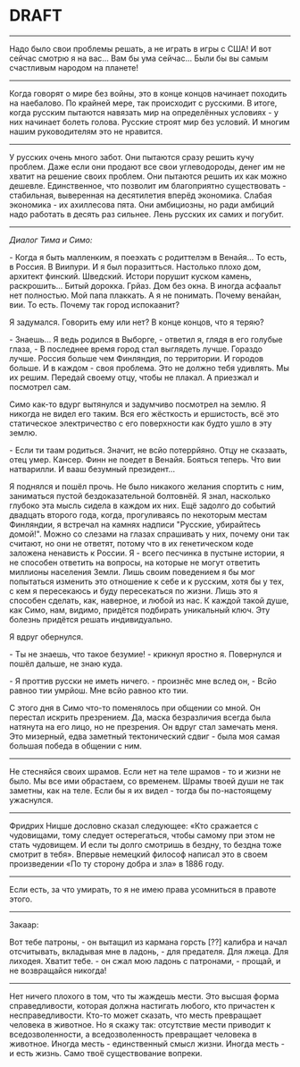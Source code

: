 # DRAFT

___

Надо было свои проблемы решать, а не играть в игры с США! И вот сейчас смотрю я на вас... Вам бы ума сейчас... Были бы вы самым счастливым народом на планете! 
___
Когда говорят о мире без войны, это в конце концов начинает походить на наебалово. По крайней мере, так происходит с русскими. В итоге, когда русским пытаются навязать мир на определённых условиях - у них начинает болеть голова. Русские строят мир без условий. И многим нашим руководителям это не нравится.
___
У русских очень много забот. Они пытаются сразу решить кучу проблем. Даже если они продают все свои углеводороды, денег им не хватит на решение своих проблем. Они пытаются решить их как можно дешевле. Единственное, что позволит им благоприятно существовать - стабильная, выверенная на десятилетия вперёд экономика. Слабая экономика - их ахиллесова пята. Они амбициозны, но ради амбиций надо работать в десять раз сильнее. Лень русских их самих и погубит. 


---

*Диалог Тима и Симо:*

\- Когда я быть малленким, я поеэхать с родиттелэм в Венайя... То есть, в Россия. В Виипури. И я был поразитться. Настолько плохо дом, архитект финский. Шведский. Истори порушит куском камень, раскрошить... Битый дорокка. Грйаз. Дом без окна. В иногда асфаальт нет полностью. Мой папа плаккать. А я не понимать. Почему венайан, вии. То есть. Почему так город испокаанит?

Я задумался. Говорить ему или нет? В конце концов, что я теряю?

\- Знаешь... Я ведь родился в Выборге, - ответил я, глядя в его голубые глаза, - В последнее время город стал выглядеть лучше. Гораздо лучше. Россия больше чем Финляндия, по территории. И городов больше. И в каждом - своя проблема. Это не должно тебя удивлять. Мы их решим. Передай своему отцу, чтобы не плакал. А приезжал и посмотрел сам.

Симо как-то вдург вытянулся и задумчиво посмотрел на землю. Я никогда не видел его таким. Вся его жёсткость и ершистость, всё это статическое электричество с его поверхности как будто ушло в эту землю.

\- Если ти таам родиться. Значит, не всйо потеррйяно. Отцу не сказаать, отец умер. Кансер. Финн не поедет в Венайя. Бояться теперь. Что вии натварилли. И вааш безумный президент...

Я поднялся и пошёл прочь. Не было никакого желания спортить с ним, заниматься пустой бездоказательной болтовнёй. Я знал, насколько глубоко эта мысль сидела в каждом их них. Ещё задолго до событий двадцать второго года, когда, прогуливаясь по некоторым местам Финляндии, я встречал на камнях надписи "Русские, убирайтесь домой!". Можно со слезами на глазах спрашивать у них, почему они так считают, но они не ответят, потому что в их генетическом коде заложена ненависть к России. Я - всего песчинка в пустыне истории, я не способен ответить на вопросы, на которые не могут ответить миллионы населения Земли. Лишь своим поведением я бы мог попытаться изменить это отношение к себе и к русским, хотя бы у тех, с кем я пересекаюсь и буду пересекаться по жизни. Лишь это я способен сделать, как, наверное, и любой из нас. К каждой такой душе, как Симо, нам, видимо, придётся подбирать уникальный ключ. Эту болезнь придётся решать индивидуально.

Я вдруг обернулся.

\- Ты не знаешь, что такое безумие! - крикнул яростно я. Повернулся и пошёл дальше,  не знаю куда.

\- Я проттив русски не иметь ничего. - произнёс мне вслед он, - Всйо равноо тии умрйош. Мне всйо равноо кто тии.

С этого дня в Симо что-то поменялось при общении со мной. Он перестал искрить презрением. Да, маска безразличия всегда была натянута на его лицо, но не презрения. Он вдруг стал замечать меня. Это мизерный, едва заметный тектонический сдвиг - была моя самая большая победа в общении с ним.

---

Не стесняйся своих шрамов. Если нет на теле шрамов - то и жизни не было. Мы все ими обрастаем, со временем. Шрамы твоей души не так заметны, как на теле. Если бы я их видел - тогда бы по-настоящему ужаснулся.

---

Фридрих Ницше дословно сказал следующее: «Кто сражается с чудовищами, тому следует остерегаться, чтобы самому при этом не стать чудовищем. И если ты долго смотришь в бездну, то бездна тоже смотрит в тебя». Впервые немецкий философ написал это в своем произведении «По ту сторону добра и зла» в 1886 году.

---

Если есть, за что умирать, то я не имею права усомниться в правоте этого.

---
Закаар:

Вот тебе патроны, - он вытащил из кармана горсть [??] калибра и начал отсчитывать, вкладывая мне в ладонь, - для предателя. Для лжеца. Для лиходея. Хватит тебе. - он сжал мою ладонь с патронами, - прощай, и не возвращайся никогда!

---

Нет ничего плохого в том, что ты жаждешь мести. Это высшая форма справедливости, которая должна настигать любого, кто причастен к несправедливости. Кто-то может сказать, что месть превращает человека в животное. Но я скажу так: отсутствие мести приводит к вседозволенности, а вседозволенность превращает человека в животное. Иногда месть - единственный смысл жизни. Иногда месть - и есть жизнь. Само твоё существование вопреки.